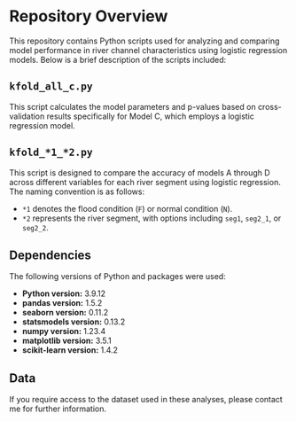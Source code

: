 # Repository Overview

This repository contains Python scripts used for analyzing and comparing model performance in river channel characteristics using logistic regression models. Below is a brief description of the scripts included:

## `kfold_all_c.py`

This script calculates the model parameters and p-values based on cross-validation results specifically for Model C, which employs a logistic regression model.

## `kfold_*1_*2.py`

This script is designed to compare the accuracy of models A through D across different variables for each river segment using logistic regression. The naming convention is as follows:

- `*1` denotes the flood condition (`F`) or normal condition (`N`).
- `*2` represents the river segment, with options including `seg1`, `seg2_1`, or `seg2_2`.

## Dependencies

The following versions of Python and packages were used:

- **Python version:** 3.9.12
- **pandas version:** 1.5.2
- **seaborn version:** 0.11.2
- **statsmodels version:** 0.13.2
- **numpy version:** 1.23.4
- **matplotlib version:** 3.5.1
- **scikit-learn version:** 1.4.2

## Data

If you require access to the dataset used in these analyses, please contact me for further information.
